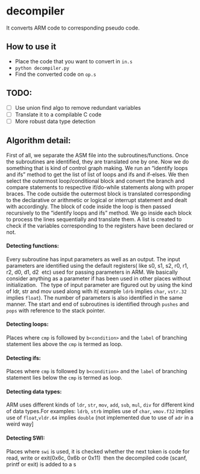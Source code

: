 # decompiler
It converts ARM code to corresponding pseudo code.

## How to use it

- Place the code that you want to convert in `in.s`
- `python decompiler.py`
- Find the converted code on `op.s`

## TODO:

- [ ] Use union find algo to remove redundant variables
- [ ] Translate it to a compilable C code
- [ ] More robust data type detection

## Algorithm detail: 

First of all, we separate the ASM file into the subroutines/functions. Once the subroutines are identified, they are translated one by one. Now we do something
that is kind of control graph making. We run an “identify loops and ifs” method to get the list of list of loops and ifs and if-elses. We then select the outermost loop/conditional block and convert the branch and compare statements
to respective if/do-while statements along with proper braces. The code outside the outermost block is translated corresponding to the declarative or arithmetic or logical or interrupt
statement and dealt with accordingly. The block of code inside the loop is then passed recursively to the “identify loops and ifs” method. We go inside each block to process the lines sequentially and translate them. A list is created to check if the
variables corresponding to the registers have been declared or not.

#### Detecting functions:
Every subroutine has input parameters as well as an output. The input parameters are identified using the default registers( like s0, s1, s2, r0, r1, r2, d0, d1, d2 ​ etc) used for passing parameters in
ARM. We basically consider anything as a  parameter if has been used in other places without initialization. ​ The type of input parameter are figured out by using the kind of ldr, str and mov
used along with it( example `ldrb` implies `char`, `vstr.32` implies `float`). The number of parameters is also identified in the same manner. The start and end of subroutines is identified through
`pushes` and `pops` with reference to the stack pointer.

#### Detecting loops:
Places where `cmp​` is followed by `b<condition>`​ and the `label`​ of branching statement lies above​ the `cmp`​ is termed as loop.

#### Detecting ifs:
Places where `cmp`​ is followed by `b<condition>`​ and the `label`​ of branching statement lies below​ the `cmp`​ is termed as loop.

#### Detecting data types:
ARM uses different kinds of `ldr`, `str`, `mov`, `add`, `sub`, `mul`, `div` for different kind of data types.For examples: `ldrb`, `strb` implies use of `char`, `vmov.f32` implies use of `float`,​ `vldr.64` implies `double` (not implemented due to use of `adr` in a  weird way]

#### Detecting SWI:
Places where `swi` is used, it is checked whether the next token is code for read, write or exit(0x6c, 0x6b or 0x11) ​ then the decompiled code (scanf, printf or exit) is added to a  s


